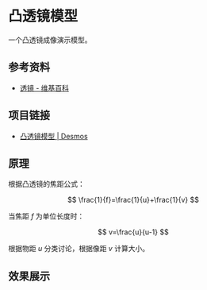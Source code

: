 # 凸透镜模型

一个凸透镜成像演示模型。

## 参考资料

- [透镜 - 维基百科](https://zh.wikipedia.org/wiki/透镜)

## 项目链接

- [凸透镜模型 | Desmos](https://www.desmos.com/calculator/jgwzcw32ub)

## 原理

根据‌凸透镜的焦距公式：

$$
\frac{1}{f}=\frac{1}{u}+\frac{1}{v}
$$

当焦距 $f$ 为单位长度时：

$$
v=\frac{u}{u-1}
$$

根据物距 $u$ 分类讨论，根据像距 $v$ 计算大小。

## 效果展示

<IframeWindow url="https://www.desmos.com/calculator/jgwzcw32ub?embed" />
